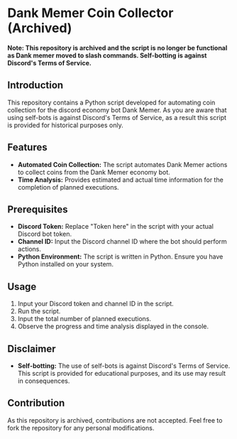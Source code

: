 # Dank Memer Coin Collector (Archived)

**Note: This repository is archived and the script is no longer be functional as Dank memer moved to slash commands. Self-botting is against Discord's Terms of Service.**

## Introduction

This repository contains a Python script developed for automating coin collection for the discord economy bot Dank Memer. As you are aware that using self-bots is against Discord's Terms of Service, as a result this script is provided for historical purposes only.

## Features

- **Automated Coin Collection:** The script automates Dank Memer actions to collect coins from the Dank Memer economy bot.
- **Time Analysis:** Provides estimated and actual time information for the completion of planned executions.

## Prerequisites

- **Discord Token:** Replace "Token here" in the script with your actual Discord bot token.
- **Channel ID:** Input the Discord channel ID where the bot should perform actions.
- **Python Environment:** The script is written in Python. Ensure you have Python installed on your system.

## Usage

1. Input your Discord token and channel ID in the script.
2. Run the script.
3. Input the total number of planned executions.
4. Observe the progress and time analysis displayed in the console.

## Disclaimer

- **Self-botting:** The use of self-bots is against Discord's Terms of Service. This script is provided for educational purposes, and its use may result in consequences.

## Contribution

As this repository is archived, contributions are not accepted. Feel free to fork the repository for any personal modifications.
